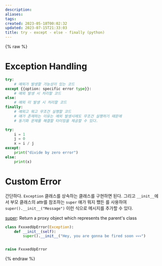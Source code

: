 ```yaml
---
description:
aliases: 
tags: 
created: 2023-05-18T00:02:32
updated: 2023-07-15T21:33:03
title: try - except - else - finally (python)
---
```


{% raw %}

# Exception Handling

```python
try:
    # 예외가 발생할 가능성이 있는 코드
except {{option: specific error type}}:
    # 예외 발생 시 처리할 코드
else:
    # 예외 미 발생 시 처리할 코드
finally:
    # 예외고 뭐고 무조건 실행할 코드
    # 얘가 존재하는 이유는 예외 발생시에도 무조건 실행하기 때문에
    # 동기화 문제를 해결할 타이밍을 제공할 수 있다.
```

```python
try:
    i = 1
    j = 0
    x = i / j
except:
    print("divide by zero error")
else:
    print(x)
```

# Custom Error

간단하다. `Exception` 클래스를 상속하는 클래스를 구현하면 된다. 그리고 `__init__`에서 부모 클래스의 attr를 참조하는 `super` 얘가 뭐지 쨌든 를 사용하여 `super().__init__("Message")` 이런 식으로 메시지를 추가할 수 있다.

[super](https://www.geeksforgeeks.org/python-super/): Return a proxy object which represents the parent's class

```python
class FxxxedUpError(Exception):
    def __init__(self):
        super().__init__("Hey, you are gonna be fired soon 💀💀💀")


raise FxxxedUpError
```

{% endraw %}
